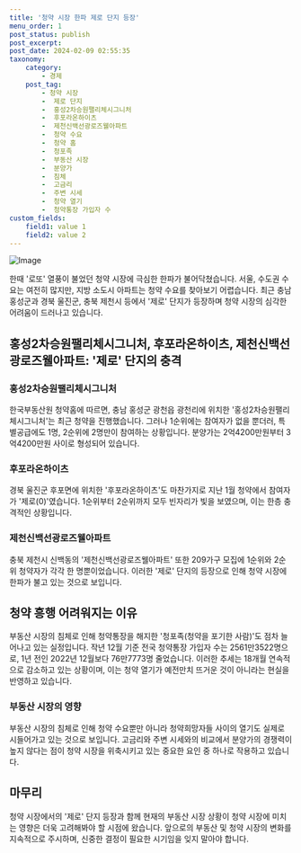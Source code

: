 ```yaml
---
title: '청약 시장 한파 제로 단지 등장'
menu_order: 1
post_status: publish
post_excerpt: 
post_date: 2024-02-09 02:55:35
taxonomy:
    category:
        - 경제
    post_tag:
        - 청약 시장
        -  제로 단지
        -  홍성2차승원팰리체시그니처
        -  후포라온하이츠
        -  제천신백선광로즈웰아파트
        -  청약 수요
        -  청약 홈
        -  청포족
        -  부동산 시장
        -  분양가
        -  침체
        -  고금리
        -  주변 시세
        -  청약 열기
        -  청약통장 가입자 수
custom_fields:
    field1: value 1
    field2: value 2
---
```


![Image](https://imgnews.pstatic.net/image/024/2024/02/08/0000087393_001_20240208210101008.jpg?type=w647)

한때 '로또' 열풍이 불었던 청약 시장에 극심한 한파가 불어닥쳤습니다. 서울, 수도권 수요는 여전히 많지만, 지방 소도시 아파트는 청약 수요를 찾아보기 어렵습니다. 최근 충남 홍성군과 경북 울진군, 충북 제천시 등에서 '제로' 단지가 등장하며 청약 시장의 심각한 어려움이 드러나고 있습니다.
## 홍성2차승원팰리체시그니처, 후포라온하이츠, 제천신백선광로즈웰아파트: '제로' 단지의 충격
### 홍성2차승원팰리체시그니처
한국부동산원 청약홈에 따르면, 충남 홍성군 광천읍 광천리에 위치한 '홍성2차승원팰리체시그니처'는 최근 청약을 진행했습니다. 그러나 1순위에는 참여자가 없을 뿐더러, 특별공급에도 1명, 2순위에 2명만이 참여하는 상황입니다. 분양가는 2억4200만원부터 3억4200만원 사이로 형성되어 있습니다.
### 후포라온하이츠
경북 울진군 후포면에 위치한 '후포라온하이츠'도 마찬가지로 지난 1월 청약에서 참여자가 '제로(0)'였습니다. 1순위부터 2순위까지 모두 빈자리가 빛을 보였으며, 이는 한층 충격적인 상황입니다.
### 제천신백선광로즈웰아파트
충북 제천시 신백동의 '제천신백선광로즈웰아파트' 또한 209가구 모집에 1순위와 2순위 청약자가 각각 한 명뿐이었습니다. 이러한 '제로' 단지의 등장으로 인해 청약 시장에 한파가 불고 있는 것으로 보입니다.
## 청약 흥행 어려워지는 이유
부동산 시장의 침체로 인해 청약통장을 해지한 '청포족(청약을 포기한 사람)'도 점차 늘어나고 있는 실정입니다. 작년 12월 기준 전국 청약통장 가입자 수는 2561만3522명으로, 1년 전인 2022년 12월보다 76만7773명 줄었습니다. 이러한 추세는 18개월 연속적으로 감소하고 있는 상황이며, 이는 청약 열기가 예전만치 뜨거운 것이 아니라는 현실을 반영하고 있습니다.
### 부동산 시장의 영향
부동산 시장의 침체로 인해 청약 수요뿐만 아니라 청약희망자들 사이의 열기도 실제로 시들어가고 있는 것으로 보입니다. 고금리와 주변 시세와의 비교에서 분양가의 경쟁력이 높지 않다는 점이 청약 시장을 위축시키고 있는 중요한 요인 중 하나로 작용하고 있습니다.
## 마무리
청약 시장에서의 '제로' 단지 등장과 함께 현재의 부동산 시장 상황이 청약 시장에 미치는 영향은 더욱 고려해봐야 할 시점에 왔습니다. 앞으로의 부동산 및 청약 시장의 변화를 지속적으로 주시하며, 신중한 결정이 필요한 시기임을 잊지 말아야 합니다.
